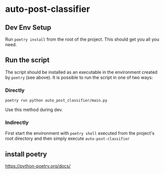 # auto-post-classifier

## Dev Env Setup

Run `poetry install` from the root of the project.
This should get you all you need.

## Run the script

The script should be installed as an executable in the environment created by `poetry` (see above).
It is possible to run the script in one of two ways:

### Directly

```
poetry run python auto_post_classifier/main.py
```

Use this method during dev.

### Indirectly

First start the environment with `poetry shell` executed from the project's root directory and then simply execute `auto-post-classifier`

## install poetry

https://python-poetry.org/docs/
